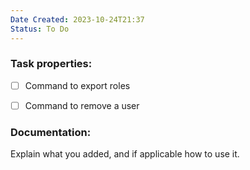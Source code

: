 ```yaml
---
Date Created: 2023-10-24T21:37
Status: To Do
---
```

### Task properties:

- [ ] Command to export roles
- [ ] Command to remove a user

  

### Documentation:

Explain what you added, and if applicable how to use it.